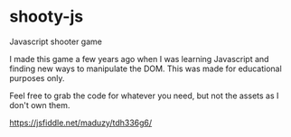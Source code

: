 # shooty-js
Javascript shooter game

I made this game a few years ago when I was learning Javascript and finding new ways to manipulate the DOM.
This was made for educational purposes only.

Feel free to grab the code for whatever you need, but not the assets as I don't own them.


https://jsfiddle.net/maduzy/tdh336g6/
